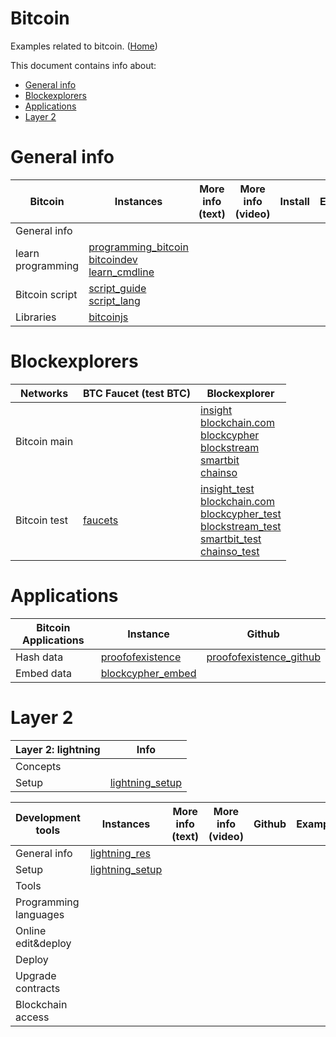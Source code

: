 # Bitcoin

Examples related to bitcoin. ([Home](..))

This document contains info about:
* [General info](#general-info)
* [Blockexplorers](#blockexplorers)
* [Applications](#applications)
* [Layer 2](#layer-2)


# General info

| Bitcoin           | Instances                | More info (text) | More info (video) |   Install  |  Examples |
| ---------------   |  ---------                  | ---------       | ---------          | ---------  |  -------- | 
| General info
| learn programming | [programming_bitcoin]<br>[bitcoindev]<br>[learn_cmdline]
| Bitcoin script    | [script_guide]<br>[script_lang]
| Libraries         | [bitcoinjs]

[programming_bitcoin]:  https://github.com/jimmysong/programmingbitcoin
[bitcoindev]:           https://bitcoindev.network
[learn_cmdline]:        https://github.com/ChristopherA/Learning-Bitcoin-from-the-Command-Line

[script_guide]:         https://blockgeeks.com/guides/best-bitcoin-script-guide
[script_lang]:          https://davidederosa.com/basic-blockchain-programming/bitcoin-script-language-part-one/


[bitcoinjs]:           https://github.com/bitcoinjs/bitcoinjs-lib#examples

# Blockexplorers

| Networks        | BTC Faucet (test BTC)  | Blockexplorer 
| --------------- |  ---------             | ------ 
| Bitcoin main    |                        | [insight]<br>[blockchain.com]<br>[blockcypher]<br>[blockstream]<br>[smartbit]<br>[chainso]
| Bitcoin test    | [faucets]              | [insight_test]<br>[blockchain.com]<br>[blockcypher_test]<br>[blockstream_test]<br>[smartbit_test]<br>[chainso_test]

[insight]:          https://insight.bitpay.com
[insight_test]:     https://test-insight.bitpay.com
[faucets]:          https://99bitcoins.com/best-bitcoin-faucets
[blockchain.com]:   https://www.blockchain.com/explorer
[blockcypher]:      https://live.blockcypher.com/btc
[blockcypher_test]: https://live.blockcypher.com/btc-testnet
[blockstream]:      https://blockstream.info
[blockstream_test]: https://blockstream.info/testnet
[smartbit]:         https://www.smartbit.com.au
[smartbit_test]:    https://testnet.smartbit.com.au
[chainso]:          https://chain.so/btc
[chainso_test]:     https://chain.so/testnet/btc

# Applications

| Bitcoin Applications | Instance              |  Github |
| ---------------      | ---------             | ------- |
| Hash data            | [proofofexistence]    | [proofofexistence_github]
| Embed data           | [blockcypher_embed]


[blockcypher_embed]:    https://live.blockcypher.com/btc/embed-data
[proofofexistence]:     https://proofofexistence.com
[proofofexistence_github]: https://github.com/proofofexistence/proofofexistence

# Layer 2

| Layer 2: lightning| Info
| ---------------   | -----
| Concepts          |
| Setup             | [lightning_setup]

| Development tools     | Instances                  |  More info (text) | More info (video) | Github   | Examples |
| ---------------       |  ---------                 | ------            | --------------    | ---------| ---------|
| General info          | [lightning_res]
| Setup                 | [lightning_setup]
| Tools                 | 
| Programming languages | 
| Online edit&deploy    | 
| Deploy                | 
| Upgrade contracts     |
| Blockchain access     |

[lightning_setup]: https://thebitcoin.pub/t/how-to-setup-a-bitcoin-lightning-network-in-4-steps/37687
[lightning_res]: https://github.com/bcongdon/awesome-lightning-network


